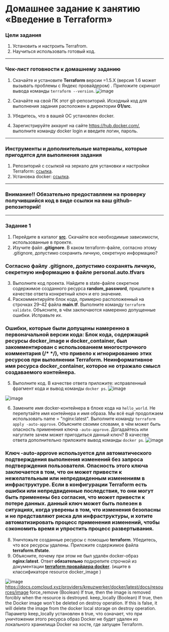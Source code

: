 # Домашнее задание к занятию «Введение в Terraform»

### Цели задания

1. Установить и настроить Terrafrom.
2. Научиться использовать готовый код.

------

### Чек-лист готовности к домашнему заданию

1. Скачайте и установите **Terraform** версии =1.5.Х (версия 1.6 может вызывать проблемы с Яндекс провайдером) . Приложите скриншот вывода команды ```terraform --version```.
   ![image](https://github.com/netology-code/virtd-homeworks/assets/132663924/93095d4e-2d58-4a10-8f70-16502abf4d7a)

3. Скачайте на свой ПК этот git-репозиторий. Исходный код для выполнения задания расположен в директории **01/src**.
4. Убедитесь, что в вашей ОС установлен docker.
5. Зарегистрируйте аккаунт на сайте https://hub.docker.com/, выполните команду docker login и введите логин, пароль.

------

### Инструменты и дополнительные материалы, которые пригодятся для выполнения задания

1. Репозиторий с ссылкой на зеркало для установки и настройки Terraform: [ссылка](https://github.com/netology-code/devops-materials).
2. Установка docker: [ссылка](https://docs.docker.com/engine/install/ubuntu/). 
------
### Внимание!! Обязательно предоставляем на проверку получившийся код в виде ссылки на ваш github-репозиторий!
------

### Задание 1

1. Перейдите в каталог [**src**](https://github.com/netology-code/ter-homeworks/tree/main/01/src). Скачайте все необходимые зависимости, использованные в проекте. 
2. Изучите файл **.gitignore**. В каком terraform-файле, согласно этому .gitignore, допустимо сохранить личную, секретную информацию?
### Согласно файлу .gitignore, допустимо сохранять личную, секретную информацию в файле personal.auto.tfvars
3. Выполните код проекта. Найдите  в state-файле секретное содержимое созданного ресурса **random_password**, пришлите в качестве ответа конкретный ключ и его значение.
4. Раскомментируйте блок кода, примерно расположенный на строчках 29–42 файла **main.tf**.
Выполните команду ```terraform validate```. Объясните, в чём заключаются намеренно допущенные ошибки. Исправьте их.
### Ошибки, которые были допущены намеренно в первоначальной версии кода: Блок кода, содержащий ресурсы docker_image и docker_container, был закомментирован с использованием многострочного комментария (/* */), что привело к игнорированию этих ресурсов при выполнении Terraform. Неинформативное имя ресурса docker_container, которое не отражало смысл создаваемого контейнера.

5. Выполните код. В качестве ответа приложите: исправленный фрагмент кода и вывод команды ```docker ps```.
![image](https://github.com/netology-code/virtd-homeworks/assets/132663924/433f224d-d137-43c4-b20f-fc49a0c1fad3)

![image](https://github.com/netology-code/virtd-homeworks/assets/132663924/41a8e386-346b-43c6-976c-4a5dedf86d92)


6. Замените имя docker-контейнера в блоке кода на ```hello_world```. Не перепутайте имя контейнера и имя образа. Мы всё ещё продолжаем использовать name = "nginx:latest". Выполните команду ```terraform apply -auto-approve```.
Объясните своими словами, в чём может быть опасность применения ключа  ```-auto-approve```. Догадайтесь или нагуглите зачем может пригодиться данный ключ? В качестве ответа дополнительно приложите вывод команды ```docker ps```.
![image](https://github.com/netology-code/virtd-homeworks/assets/132663924/9e5068e5-0df8-4831-9ad6-c447f086e1c5)
### Ключ -auto-approve  используется для автоматического подтверждения выполнения изменений без запроса подтверждения пользователя. Опасность этого ключа заключается в том, что он может привести к нежелательным или непредвиденным изменениям в инфраструктуре. Если в конфигурации Terraform есть ошибки или непредвиденные последствия, то они могут быть применены без согласия, что может привести к потере данных. данный ключ может быть полезен в ситуациях, когда  уверены в том, что изменения безопасны и не представляют риска для  инфраструктуры, и хотите автоматизировать процесс применения изменений, чтобы сэкономить время и упростить процесс развертывания.

8. Уничтожьте созданные ресурсы с помощью **terraform**. Убедитесь, что все ресурсы удалены. Приложите содержимое файла **terraform.tfstate**. 
9. Объясните, почему при этом не был удалён docker-образ **nginx:latest**. Ответ **обязательно** подкрепите строчкой из документации [**terraform провайдера docker**](https://docs.comcloud.xyz/providers/kreuzwerker/docker/latest/docs).  (ищите в классификаторе resource docker_image )

![image](https://github.com/netology-code/virtd-homeworks/assets/132663924/88d87eba-b2b1-45ad-ac1f-8435f4ab33e1)
https://docs.comcloud.xyz/providers/kreuzwerker/docker/latest/docs/resources/image
force_remove (Boolean) If true, then the image is removed forcibly when the resource is destroyed.
keep_locally (Boolean) If true, then the Docker image won't be deleted on destroy operation. If this is false, it will delete the image from the docker local storage on destroy operation.
Параметр keep_locally установлен в true, что означает, что при уничтожении этого ресурса образ Docker не будет удален из локального хранилища Docker на хосте, где запущен Terraform. 

